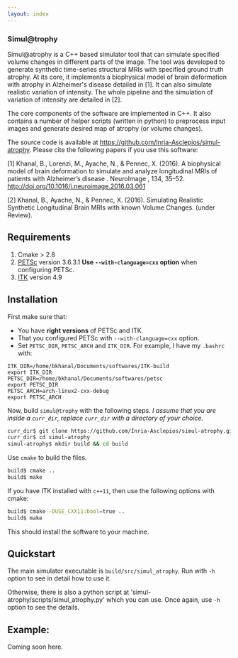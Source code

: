 ```yaml
---
layout: index
---
```

### Simul@trophy
Simul@atrophy is a C++ based simulator tool that can simulate specified volume changes in different parts of the image.
The tool was developed to generate synthetic time-series structural MRIs with specified ground truth atrophy.
At its core, it implements a biophysical model of brain deformation with atrophy in Alzheimer's disease detailed in [1].
It can also simulate realistic variation of intensity.
The whole pipeline and the simulation of variation of intensity are detailed in [2].

The core components of the software are implemented in C++.
It also contains a number of helper scripts (written in python) to preprocess input images and generate desired map of atrophy (or volume changes).

The source code is available at https://github.com/Inria-Asclepios/simul-atrophy. 
Please cite the following papers if you use this software:

[1] Khanal, B., Lorenzi, M., Ayache, N., & Pennec, X. (2016). A biophysical model of brain deformation to simulate and analyze longitudinal MRIs of patients with Alzheimer’s disease . NeuroImage , 134, 35–52. http://doi.org/10.1016/j.neuroimage.2016.03.061

[2] Khanal, B., Ayache, N., & Pennec, X. (2016). Simulating Realistic Synthetic Longitudinal Brain MRIs with known Volume Changes. (under Review).

## Requirements
1. Cmake > 2.8
2. [PETSc](https://www.mcs.anl.gov/petsc/index.html) version 3.6.3.1
**Use `--with-clanguage=cxx` option** when configuring PETSc.
3. [ITK](https://itk.org/) version 4.9

## Installation
First make sure that:

* You have **right versions** of PETSc and ITK.
* That you configured PETSc with `--with-clanguage=cxx` option.
* Set `PETSC_DIR`, `PETSC_ARCH` and `ITK_DIR`.
For example, I have my `.bashrc` with:
```
ITK_DIR=/home/bkhanal/Documents/softwares/ITK-build
export ITK_DIR
PETSC_DIR=/home/bkhanal/Documents/softwares/petsc
export PETSC_DIR
PETSC_ARCH=arch-linux2-cxx-debug
export PETSC_ARCH
```

Now, build `simul@trophy` with the following steps. *I assume that you are inside a `curr_dir`, replace `curr_dir` with a directory of your choice.*

```bash
curr_dir$ git clone https://github.com/Inria-Asclepios/simul-atrophy.git
curr_dir$ cd simul-atrophy
simul-atrophy$ mkdir build && cd build
```
Use `cmake` to build the files.
```bash
build$ cmake ..
build$ make
```

If you have ITK installed with `c++11`, then use the following options with cmake:

```bash
build$ cmake -DUSE_CXX11:bool=true ..
build$ make
```

This should install the software to your machine.

## Quickstart
The main simulator executable is `build/src/simul_atrophy`.
Run with `-h` option to see in detail how to use it.

Otherwise, there is also a python script at 'simul-atrophy/scripts/simul_atrophy.py' which you can use.
Once again, use `-h` option to see the details.


## Example:
Coming soon here.
